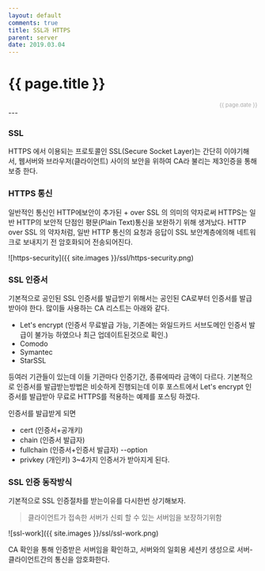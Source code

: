 ```yaml
---
layout: default
comments: true
title: SSL과 HTTPS
parent: server
date: 2019.03.04
---
```


<h1>{{ page.title }}</h1>  
<div style="text-align:right; font-size:11px; color:#aaa">{{ page.date }} </div>
---

### SSL

HTTPS 에서 이용되는 프로토콜인 SSL(Secure Socket Layer)는 간단히 이야기해서, 웹서버와 브라우저(클라이언트) 사이의 보안을 위하여 CA라 불리는 제3인증을 통해 보증  한다.

### HTTPS 통신
일반적인 통신인 HTTP에보안이 추가된 +  over SSL 의 의미의 약자로써 HTTPS는 일반 HTTP의 보안적 단점인 평문(Plain Text)통신을 보완하기 위해 생겨났다. HTTP over SSL 의 약자처럼, 일반 HTTP 통신의 요청과 응답이 SSL 보안계층에의해 네트워크로 보내지기 전 암호화되어 전송되어진다.   

![https-security]({{ site.images }}/ssl/https-security.png)


### SSL 인증서

기본적으로 공인된 SSL 인증서를 발급받기 위해서는 공인된 CA로부터 인증서를 발급받아야 한다. 많이들 사용하는  CA 리스트는 아래와 같다.

- Let's encrypt (인증서 무료발급 가능, 기존에는 와일드카드 서브도메인 인증서 발급이 불가능 하였으나 최근 업데이트된것으로 확인.)
- Comodo
- Symantec
- StarSSL

등여러 기관들이 있는데 이들 기관마다 인증기간, 종류에따라 금액이 다르다. 기본적으로 인증서를 발급받는방법은 비슷하게 진행되는데 이후 포스트에서 Let's encrypt 인증서를 발급받아 무료로 HTTPS를 적용하는 예제를 포스팅 하겠다. 

인증서를 발급받게 되면 
- cert (인증서+공개키)
- chain (인증서 발급자)
- fullchain (인증서+인증서 발급자) --option
- privkey (개인키)
3~4가지 인증서가 받아지게 된다.
  


### SSL 인증 동작방식
기본적으로 SSL 인증절차를 받는이유를 다시한번 상기해보자.
> 클라이언트가 접속한 서버가 신뢰 할 수 있는 서버임을 보장하기위함  

![ssl-work]({{ site.images }}/ssl/ssl-work.png)

CA 확인을 통해 인증받은 서버임을 확인하고, 서버와의 일회용 세션키 생성으로 서버-클라이언트간의 통신을 암호화한다.









